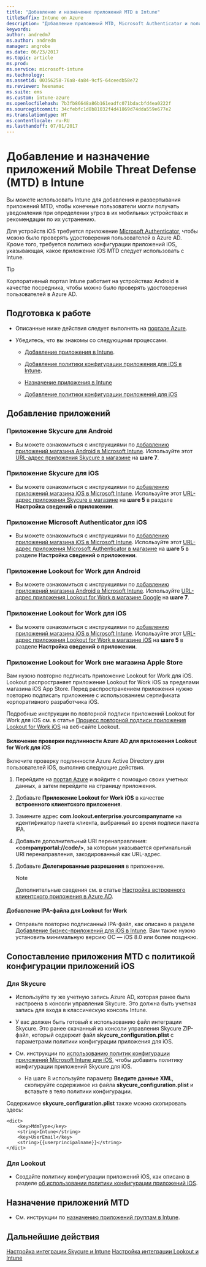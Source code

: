 ```yaml
---
title: "Добавление и назначение приложений MTD в Intune"
titleSuffix: Intune on Azure
description: "Добавление приложений MTD, Microsoft Authenticator и политики конфигурации для iOS в Intune на базе Azure"
keywords: 
author: andredm7
ms.author: andredm
manager: angrobe
ms.date: 06/23/2017
ms.topic: article
ms.prod: 
ms.service: microsoft-intune
ms.technology: 
ms.assetid: 00356258-76a8-4a84-9cf5-64ceedb58e72
ms.reviewer: heenamac
ms.suite: ems
ms.custom: intune-azure
ms.openlocfilehash: 7b3fb86648a86b161eadfc071bdacbfd4ea0222f
ms.sourcegitcommit: 34cfebfc1d8b81032f4d41869d74dda559e677e2
ms.translationtype: HT
ms.contentlocale: ru-RU
ms.lasthandoff: 07/01/2017
---
```

# <a name="add-and-assign-mobile-threat-defense-mtd-apps-with-intune"></a>Добавление и назначение приложений Mobile Threat Defense (MTD) в Intune

Вы можете использовать Intune для добавления и развертывания приложений MTD, чтобы конечные пользователи могли получать уведомления при определении угроз в их мобильных устройствах и рекомендации по их устранению.

Для устройств iOS требуется приложение [Microsoft Authenticator](https://docs.microsoft.com/azure/multi-factor-authentication/end-user/microsoft-authenticator-app-how-to), чтобы можно было проверять удостоверения пользователей в Azure AD. Кроме того, требуется политика конфигурации приложений iOS, указывающая, какое приложение iOS MTD следует использовать с Intune.

> [!TIP]
> Корпоративный портал Intune работает на устройствах Android в качестве посредника, чтобы можно было проверять удостоверения пользователей в Azure AD.

## <a name="before-you-begin"></a>Подготовка к работе

-   Описанные ниже действия следует выполнять на [портале Azure](https://portal.azure.com/).

-   Убедитесь, что вы знакомы со следующими процессами.

    -   [Добавление приложения в Intune](apps-add.md).

    -   [Добавление политики конфигурации приложения для iOS в Intune](https://docs.microsoft.com/intune/deploy-use/configure-ios-apps-with-mobile-app-configuration-policies-in-microsoft-intune).

    -   [Назначение приложения в Intune](https://docs.microsoft.com/intune/deploy-use/deploy-apps-in-microsoft-intune)

    -   [Добавление политики конфигурации приложений для iOS](https://docs.microsoft.com/intune/deploy-use/configure-ios-apps-with-mobile-app-configuration-policies-in-microsoft-intune)

## <a name="to-add-apps"></a>Добавление приложений

### <a name="skycure-app-for-android"></a>Приложение Skycure для Android

- Вы можете ознакомиться с инструкциями по [добавлению приложений магазина Android в Microsoft Intune](store-apps-android.md). Используйте этот [URL-адрес приложения Skycure в магазине](https://play.google.com/store/apps/details?id=com.skycure.skycure) на **шаге 7**.

### <a name="skycure-app-for-ios"></a>Приложение Skycure для iOS

- Вы можете ознакомиться с инструкциями по [добавлению приложений магазина iOS в Microsoft Intune](store-apps-ios.md). Используйте этот [URL-адрес приложения Skycure в магазине](https://itunes.apple.com/us/app/skycure/id695620821?mt=8) на **шаге 5** в разделе **Настройка сведений о приложении**.

### <a name="microsoft-authenticator-app-for-ios"></a>Приложение Microsoft Authenticator для iOS

- Вы можете ознакомиться с инструкциями по [добавлению приложений магазина iOS в Microsoft Intune](store-apps-ios.md). Используйте этот [URL-адрес приложения Microsoft Authenticator в магазине](https://itunes.apple.com/us/app/microsoft-authenticator/id983156458?mt=8) на **шаге 5** в разделе **Настройка сведений о приложении**.

### <a name="lookout-for-work-android-app"></a>Приложение Lookout for Work для Android

- Вы можете ознакомиться с инструкциями по [добавлению приложений магазина Android в Microsoft Intune](store-apps-android.md). Используйте [URL-адрес приложения Lookout for Work в магазине Google](https://play.google.com/store/apps/details?id=com.lookout.enterprise) на **шаге 7**.

### <a name="lookout-for-work-ios-app"></a>Приложение Lookout for Work для iOS

- Вы можете ознакомиться с инструкциями по [добавлению приложений магазина iOS в Microsoft Intune](store-apps-ios.md). Используйте этот [URL-адрес приложения Lookout for Work в магазине iOS](https://itunes.apple.com/us/app/lookout-for-work/id997193468?mt=8) на **шаге 5** в разделе **Настройка сведений о приложении**.

### <a name="lookout-for-work-app-outside-the-apple-store"></a>Приложение Lookout for Work вне магазина Apple Store

Вам нужно повторно подписать приложение Lookout for Work для iOS. Lookout распространяет приложение Lookout for Work iOS за пределами магазина iOS App Store. Перед распространением приложения нужно повторно подписать приложение с использованием сертификата корпоративного разработчика iOS.

Подробные инструкции по повторной подписи приложений Lookout for Work для iOS см. в статье [Процесс повторной подписи приложения Lookout for Work iOS](https://personal.support.lookout.com/hc/articles/114094038714) на веб-сайте Lookout.

#### <a name="enable-azure-ad-authentication-for-lookout-for-work-ios-app"></a>Включение проверки подлинности Azure AD для приложения Lookout for Work для iOS

Включите проверку подлинности Azure Active Directory для пользователей iOS, выполнив следующие действия.

1. Перейдите на [портал Azure](https://portal.sazure.com) и войдите с помощью своих учетных данных, а затем перейдите на страницу приложения.
  
2. Добавьте **Приложение Lookout for Work iOS** в качестве **встроенного клиентского приложения**.

3. Замените адрес **com.lookout.enterprise.yourcompanyname** на идентификатор пакета клиента, выбранный во время подписи пакета IPA.

4.  Добавьте дополнительный URI перенаправления: **&lt;companyportal://code/>**, за которым указывается оригинальный URI перенаправления, закодированный как URL-адрес.

5.  Добавьте **Делегированные разрешения** в приложение.

    > [!NOTE] 
    > Дополнительные сведения см. в статье [Настройка встроенного клиентского приложения в Azure AD](https://azure.microsoft.com/documentation/articles/app-service-mobile-how-to-configure-active-directory-authentication/#optional-configure-a-native-client-application).

#### <a name="add-the-lookout-for-work-ipa-file"></a>Добавление IPA-файла для Lookout for Work

- Отправьте повторно подписанный IPA-файл, как описано в разделе [Добавление бизнес-приложений для iOS в Intune](lob-apps-ios.md). Вам также нужно установить минимальную версию ОС — iOS 8.0 или более позднюю.

## <a name="to-associate-the-mtd-app-with-an-ios-app-configuration-policy"></a>Сопоставление приложения MTD с политикой конфигурации приложений iOS

### <a name="for-skycure"></a>Для Skycure

-   Используйте ту же учетную запись Azure AD, которая ранее была настроена в консоли управления Skycure. Это должна быть учетная запись для входа в классическую консоль Intune.

-   У вас должен быть готовый к использованию файл интеграции Skycure. Это ранее скачанный из консоли управления Skycure ZIP-файл, который содержит файл **skycure\_configuration.plist** с параметрами политики конфигурации приложения для iOS.

- См. инструкции по [использованию политик конфигурации приложений Microsoft Intune для iOS](app-configuration-policies-use-ios.md), чтобы добавить политику конфигурации приложений Skycure для iOS.
    - На шаге 8 используйте параметр **Введите данные XML**, скопируйте содержимое из файла **skycure_configuration.plist** и вставьте в тело политики конфигурации.

Содержимое **skycure_configuration.plist** также можно скопировать здесь:

```
<dict>
    <key>MdmType</key>
    <string>Intune</string>
    <key>UserEmail</key>
    <string>{{userprincipalname}}</string>
</dict>

```
### <a name="for-lookout"></a>Для Lookout

- Создайте политику конфигурации приложений iOS, как описано в разделе [об использовании политики конфигурации приложений iOS](app-configuration-policies-use-ios.md).

## <a name="to-assign-mtd-apps"></a>Назначение приложений MTD

- См. инструкции по [назначению приложений группам в Intune](apps-deploy.md).

## <a name="next-steps"></a>Дальнейшие действия

[Настройка интеграции Skycure и Intune](skycure-mtd-connector-integration.md)
[Настройка интеграции Lookout и Intune](lookout-mtd-connector-integration.md)
